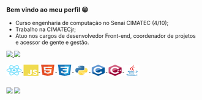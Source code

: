 ### Bem vindo ao meu perfil 😁

- Curso engenharia de computação no Senai CIMATEC (4/10);
- Trabalho na CIMATECjr;
- Atuo nos cargos de desenvolvedor Front-end, coordenador de projetos e acessor de gente e gestão.

 <div>
  <a href="https://github.com/d4nl18">
  <img height="180em" src="https://github-readme-stats.vercel.app/api?username=d4nl18&show_icons=true&theme=vision-friendly-dark&include_all_commits=true&count_private=true"/>
  <img height="180em" src="https://github-readme-stats.vercel.app/api/top-langs/?username=d4nl18&layout=compact&langs_count=7&theme=vision-friendly-dark"/>
</div>
  
  <div style="display: inline_block"><br>
  <img align="center" alt="React" height="30" width="40" src="https://raw.githubusercontent.com/devicons/devicon/master/icons/react/react-original.svg">
  <img align="center" alt="Js" height="30" width="40" src="https://raw.githubusercontent.com/devicons/devicon/master/icons/javascript/javascript-plain.svg">
  <img align="center" alt="HTML" height="30" width="40" src="https://raw.githubusercontent.com/devicons/devicon/master/icons/html5/html5-original.svg">
  <img align="center" alt="CSS" height="30" width="40" src="https://raw.githubusercontent.com/devicons/devicon/master/icons/css3/css3-original.svg">
  <img align="center" alt="Python" height="30" width="40" src="https://raw.githubusercontent.com/devicons/devicon/master/icons/python/python-original.svg">
  <img align="center" alt="C" height="30" width="40" src="https://raw.githubusercontent.com/devicons/devicon/master/icons/c/c-original.svg">
    <img align="center" alt="C" height="30" width="40" src="https://raw.githubusercontent.com/devicons/devicon/master/icons/cplusplus/cplusplus-original.svg">
  <img align="center" alt="C++" height="30" width="40" src="https://raw.githubusercontent.com/devicons/devicon/master/icons/java/java-original.svg">
</div>
  
## 
  
 <div> 
   <a href="https://www.linkedin.com/in/daniel-marinho-4254631b6/" target="_blank"><img src="https://img.shields.io/badge/-LinkedIn-%230077B5?style=for-the-badge&logo=linkedin&logoColor=white" target="_blank"></a> 
  <a href="https://www.instagram.com/daniel_amarinho/" target="_blank"><img src="https://img.shields.io/badge/-Instagram-%23E4405F?style=for-the-badge&logo=instagram&logoColor=white" target="_blank"></a>
</a> 
 
</div>



